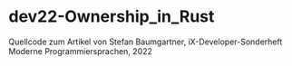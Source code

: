# dev22-Ownership_in_Rust
Quellcode zum Artikel von Stefan Baumgartner, iX-Developer-Sonderheft Moderne Programmiersprachen, 2022
